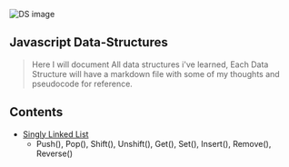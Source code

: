 
![DS image](https://miro.medium.com/max/3840/0*q3GNg6zIUYoqQbIs.png)

## Javascript Data-Structures 
> Here I will document All data structures i've learned, Each Data Structure will have a markdown file with some of my thoughts and pseudocode for reference.  

## Contents
* [Singly Linked List](https://github.com/antman999/Javascript-data-structures/tree/main/SinglyLinkedList)
  * Push(), Pop(), Shift(), Unshift(), Get(), Set(), Insert(), Remove(), Reverse()